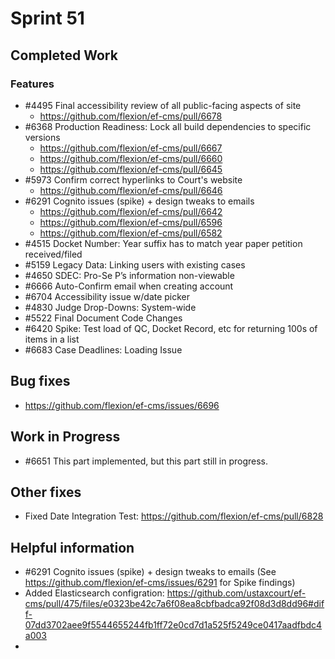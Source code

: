 # Sprint 51

## Completed Work

### Features 

- #4495 Final accessibility review of all public-facing aspects of site
    - https://github.com/flexion/ef-cms/pull/6678
- #6368 Production Readiness: Lock all build dependencies to specific versions
    - https://github.com/flexion/ef-cms/pull/6667
    - https://github.com/flexion/ef-cms/pull/6660
    - https://github.com/flexion/ef-cms/pull/6645
- #5973 Confirm correct hyperlinks to Court's website
    - https://github.com/flexion/ef-cms/pull/6646
- #6291 Cognito issues (spike) + design tweaks to emails 
    - https://github.com/flexion/ef-cms/pull/6642
    - https://github.com/flexion/ef-cms/pull/6596
    - https://github.com/flexion/ef-cms/pull/6582
- #4515 Docket Number: Year suffix has to match year paper petition received/filed
- #5159 Legacy Data: Linking users with existing cases
- #4650 SDEC: Pro-Se P’s information non-viewable
- #6666 Auto-Confirm email when creating account
- #6704 Accessibility issue w/date picker
- #4830 Judge Drop-Downs: System-wide
- #5522 Final Document Code Changes
- #6420 Spike: Test load of QC, Docket Record, etc for returning 100s of items in a list
- #6683 Case Deadlines: Loading Issue

## Bug fixes

- https://github.com/flexion/ef-cms/issues/6696

## Work in Progress

- #6651 This part implemented, but this part still in progress.

## Other fixes

- Fixed Date Integration Test: https://github.com/flexion/ef-cms/pull/6828

## Helpful information

- #6291 Cognito issues (spike) + design tweaks to emails (See https://github.com/flexion/ef-cms/issues/6291 for Spike findings)
- Added Elasticsearch configration: https://github.com/ustaxcourt/ef-cms/pull/475/files/e0323be42c7a6f08ea8cbfbadca92f08d3d8dd96#diff-07dd3702aee9f5544655244fb1ff72e0cd7d1a525f5249ce0417aadfbdc4a003
- 
